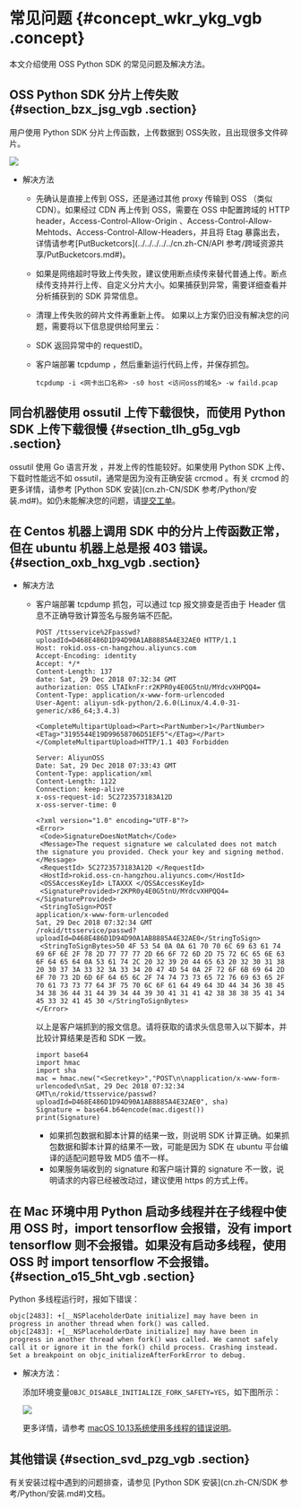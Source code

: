 # 常见问题 {#concept_wkr_ykg_vgb .concept}

本文介绍使用 OSS Python SDK 的常见问题及解决方法。

## OSS Python SDK 分片上传失败 {#section_bzx_jsg_vgb .section}

用户使用 Python SDK 分片上传函数，上传数据到 OSS失败，且出现很多文件碎片。

![](http://static-aliyun-doc.oss-cn-hangzhou.aliyuncs.com/assets/img/125830/155073662038940_zh-CN.png)

-   解决方法

    -   先确认是直接上传到 OSS，还是通过其他 proxy 传输到 OSS （类似 CDN）。如果经过 CDN 再上传到 OSS，需要在 OSS 中配置跨域的 HTTP header，Access-Control-Allow-Origin 、Access-Control-Allow-Mehtods、Access-Control-Allow-Headers，并且将 Etag 暴露出去，详情请参考[PutBucketcors](../../../../../cn.zh-CN/API 参考/跨域资源共享/PutBucketcors.md#)。
    -   如果是网络超时导致上传失败，建议使用断点续传来替代普通上传。断点续传支持并行上传、自定义分片大小。如果捕获到异常，需要详细查看并分析捕获到的 SDK 异常信息。
    -   清理上传失败的碎片文件再重新上传。
    如果以上方案仍旧没有解决您的问题，需要将以下信息提供给阿里云：

    -   SDK 返回异常中的 requestID。
    -   客户端部署 tcpdump ，然后重新运行代码上传，并保存抓包。

        ```
        tcpdump -i <网卡出口名称> -s0 host <访问oss的域名> -w faild.pcap
        ```


## 同台机器使用 ossutil 上传下载很快，而使用 Python SDK 上传下载很慢 {#section_tlh_g5g_vgb .section}

ossutil 使用 Go 语言开发 ，并发上传的性能较好。如果使用 Python SDK 上传、下载时性能远不如 ossutil，通常是因为没有正确安装 crcmod 。有关 crcmod 的更多详情，请参考 [Python SDK 安装](cn.zh-CN/SDK 参考/Python/安装.md#)。如仍未能解决您的问题，请[提交工单](https://workorder-intl.console.aliyun.com/console.htm#/ticket/createIndex)。

## 在 Centos 机器上调用 SDK 中的分片上传函数正常，但在 ubuntu 机器上总是报 403 错误。 {#section_oxb_hxg_vgb .section}

-   解决方法
    -   客户端部署 tcpdump 抓包，可以通过 tcp 报文排查是否由于 Header 信息不正确导致计算签名与服务端不匹配。

        ```
        POST /ttsservice%2Fpasswd?uploadId=D468E486D1D94D90A1AB8885A4E32AE0 HTTP/1.1
        Host: rokid.oss-cn-hangzhou.aliyuncs.com
        Accept-Encoding: identity
        Accept: */*
        Content-Length: 137
        date: Sat, 29 Dec 2018 07:32:34 GMT
        authorization: OSS LTAIknFr:r2KPR0y4E0G5tnU/MYdcvXHPQQ4=
        Content-Type: application/x-www-form-urlencoded
        User-Agent: aliyun-sdk-python/2.6.0(Linux/4.4.0-31-generic/x86_64;3.4.3)
        
        <CompleteMultipartUpload><Part><PartNumber>1</PartNumber><ETag>"3195544E19D99658706D51EF5"</ETag></Part></CompleteMultipartUpload>HTTP/1.1 403 Forbidden
        
        Server: AliyunOSS
        Date: Sat, 29 Dec 2018 07:33:43 GMT
        Content-Type: application/xml
        Content-Length: 1122
        Connection: keep-alive
        x-oss-request-id: 5C2723573183A12D
        x-oss-server-time: 0
        
        <?xml version="1.0" encoding="UTF-8"?>
        <Error>
         <Code>SignatureDoesNotMatch</Code>
         <Message>The request signature we calculated does not match the signature you provided. Check your key and signing method.</Message>
         <RequestId> 5C2723573183A12D </RequestId>
         <HostId>rokid.oss-cn-hangzhou.aliyuncs.com</HostId>
         <OSSAccessKeyId> LTAXXX </OSSAccessKeyId>
         <SignatureProvided>r2KPR0y4E0G5tnU/MYdcvXHPQQ4=</SignatureProvided>
         <StringToSign>POST
        application/x-www-form-urlencoded
        Sat, 29 Dec 2018 07:32:34 GMT
        /rokid/ttsservice/passwd?uploadId=D468E486D1D94D90A1AB8885A4E32AE0</StringToSign>
         <StringToSignBytes>50 4F 53 54 0A 0A 61 70 70 6C 69 63 61 74 69 6F 6E 2F 78 2D 77 77 77 2D 66 6F 72 6D 2D 75 72 6C 65 6E 63 6F 64 65 64 0A 53 61 74 2C 20 32 39 20 44 65 63 20 32 30 31 38 20 30 37 3A 33 32 3A 33 34 20 47 4D 54 0A 2F 72 6F 6B 69 64 2D 6F 70 73 2D 6D 6F 64 65 6C 2F 74 74 73 73 65 72 76 69 63 65 2F 70 61 73 73 77 64 3F 75 70 6C 6F 61 64 49 64 3D 44 34 36 38 45 34 38 36 44 31 44 39 34 44 39 30 41 31 41 42 38 38 38 35 41 34 45 33 32 41 45 30 </StringToSignBytes>
        </Error>
        ```

        以上是客户端抓到的报文信息。请将获取的请求头信息带入以下脚本，并比较计算结果是否和 SDK 一致。

        ```
        import base64
        import hmac
        import sha
        mac = hmac.new("<Secretkey>","POST\n\napplication/x-www-form-urlencoded\nSat, 29 Dec 2018 07:32:34 GMT\n/rokid/ttsservice/passwd?uploadId=D468E486D1D94D90A1AB8885A4E32AE0", sha)
        Signature = base64.b64encode(mac.digest())
        print(Signature)
        ```

        -   如果抓包数据和脚本计算的结果一致，则说明 SDK 计算正确。如果抓包数据和脚本计算的结果不一致，可能是因为 SDK 在 ubuntu 平台编译的适配问题导致 MD5 值不一样。
        -   如果服务端收到的 signature 和客户端计算的 signature 不一致，说明请求的内容已经被改动过，建议使用 https 的方式上传。

## 在 Mac 环境中用 Python 启动多线程并在子线程中使用 OSS 时，import tensorflow 会报错，没有 import tensorflow 则不会报错。如果没有启动多线程，使用 OSS 时 import tensorflow 不会报错。 {#section_o15_5ht_vgb .section}

Python 多线程运行时，报如下错误：

```
objc[2483]: +[__NSPlaceholderDate initialize] may have been in progress in another thread when fork() was called.
objc[2483]: +[__NSPlaceholderDate initialize] may have been in progress in another thread when fork() was called. We cannot safely call it or ignore it in the fork() child process. Crashing instead. Set a breakpoint on objc_initializeAfterForkError to debug.
```

-   解决方法：

    添加环境变量`OBJC_DISABLE_INITIALIZE_FORK_SAFETY=YES`，如下图所示：

    ![](http://static-aliyun-doc.oss-cn-hangzhou.aliyuncs.com/assets/img/125830/155073662039008_zh-CN.png)

    更多详情，请参考 [macOS 10.13系统使用多线程的错误说明](http://sealiesoftware.com/blog/archive/2017/6/5/Objective-C_and_fork_in_macOS_1013.html)。


## 其他错误 {#section_svd_pzg_vgb .section}

有关安装过程中遇到的问题排查，请参见 [Python SDK 安装](cn.zh-CN/SDK 参考/Python/安装.md#)文档。

